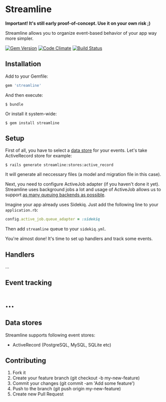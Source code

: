 # Streamline

**Important! It's still early proof-of-concept. Use it on your own risk ;)**

Streamline allows you to organize event-based behavior of your app way more simpler.

[![Gem Version](https://badge.fury.io/rb/streamline.svg)](https://badge.fury.io/rb/streamline)
[![Code Climate](https://codeclimate.com/github/atipugin/streamline/badges/gpa.svg)](https://codeclimate.com/github/atipugin/streamline)
[![Build Status](https://travis-ci.org/atipugin/streamline.svg?branch=master)](https://travis-ci.org/atipugin/streamline)

## Installation

Add to your Gemfile:

```ruby
gem 'streamline'
```

And then execute:

```shell
$ bundle
```

Or install it system-wide:

```
$ gem install streamline
```

## Setup

First of all, you have to select a [data store](#data-stores) for your events. Let's take ActiveRecord store for example:

```shell
$ rails generate streamline:stores:active_record
```

It will generate all neccessary files (a model and migration file in this case).

Next, you need to configure ActiveJob adapter (if you haven't done it yet). Streamline uses background jobs a lot and usage of ActiveJob allows us to support [as many queuing backends as possible](http://edgeguides.rubyonrails.org/active_job_basics.html#backends).

Imagine your app already uses Sidekiq. Just add the following line to your `application.rb`:

```ruby
config.active_job.queue_adapter = :sidekiq
```

Then add `streamline` queue to your `sidekiq.yml`.

You're almost done! It's time to set up handlers and track some events.

## Handlers

...

## Event tracking

# ...

## Data stores

Streamline supports following event stores:

- ActiveRecord (PostgreSQL, MySQL, SQLite etc)

## Contributing

1. Fork it
2. Create your feature branch (git checkout -b my-new-feature)
3. Commit your changes (git commit -am 'Add some feature')
4. Push to the branch (git push origin my-new-feature)
5. Create new Pull Request

